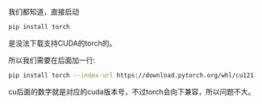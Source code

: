 我们都知道，直接启动

```bash
pip install torch
```

是没法下载支持CUDA的torch的。

所以我们需要在后面加一行:

```bash
pip install torch --index-url https://download.pytorch.org/whl/cu121
```

cu后面的数字就是对应的cuda版本号，不过torch会向下兼容，所以问题不大。